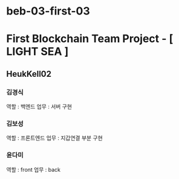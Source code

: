 # beb-03-first-03

# First Blockchain Team Project - [ LIGHT SEA ]

## HeukKell02

### 김경식
역할 : 백엔드
업무 : 서버 구현

### 김보성
역할 : 프론트엔드
업무 : 지갑연결 부분 구현

### 윤다미
역할 : front
업무 : back

